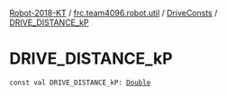 [Robot-2018-KT](../../index.md) / [frc.team4096.robot.util](../index.md) / [DriveConsts](index.md) / [DRIVE_DISTANCE_kP](./-d-r-i-v-e_-d-i-s-t-a-n-c-e_k-p.md)

# DRIVE_DISTANCE_kP

`const val DRIVE_DISTANCE_kP: `[`Double`](https://kotlinlang.org/api/latest/jvm/stdlib/kotlin/-double/index.html)
